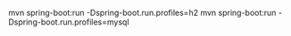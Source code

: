 mvn spring-boot:run -Dspring-boot.run.profiles=h2
mvn spring-boot:run -Dspring-boot.run.profiles=mysql
